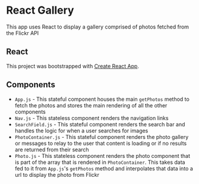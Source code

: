 # React Gallery
This app uses React to display a gallery comprised of photos fetched from the Flickr API

## React
This project was bootstrapped with [Create React App](https://github.com/facebook/create-react-app).

## Components
* `App.js` - This stateful component houses the main `getPhotos` method to fetch the photos and stores the main rendering of all the other components
* `Nav.js` - This stateless component renders the navigation links
* `SearchField.js` - This stateful component renders the search bar and handles the logic for when a user searches for images
* `PhotoContainer.js` - This stateful component renders the photo gallery or messages to relay to the user that content is loading or if no results are returned from their search
* `Photo.js` - This stateless component renders the photo component that is part of the array that is rendered in `PhotoContainer`. This takes data fed to it from `App.js`'s `getPhotos` method and interpolates that data into a url to display the photo from Flickr
